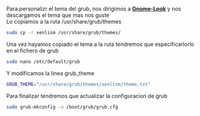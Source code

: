 Para personalizr el tema del grub, nos dirigimos a **[Gnome-Look](https://www.gnome-look.org/s/Gnome/browse/)** y nos descargamos el tema que mas nos guste  
Lo copiamos a la ruta /usr/share/grub/themes
```bash
sudo cp -r xenlism /usr/share/grub/themes/
```
Una vez hayamos copiado el tema a la ruta tendremos que especificarlorlo en el fichero de grub
```bash
sudo nano /etc/default/grub
```
Y modificamos la linea grub_theme
```bash
GRUB_THEME="/usr/share/grub/themes/xenlism/theme.txt"
```
Para finalizar tendremos que actualizar la configuracion de grub
```bash
sudo grub-mkconfig -o /boot/grub/grub.cfg
```
